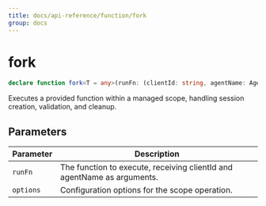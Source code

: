 ```yaml
---
title: docs/api-reference/function/fork
group: docs
---
```


# fork

```ts
declare function fork<T = any>(runFn: (clientId: string, agentName: AgentName) => Promise<T | void>, options: IScopeOptions): Promise<T>;
```

Executes a provided function within a managed scope, handling session creation, validation, and cleanup.

## Parameters

| Parameter | Description |
|-----------|-------------|
| `runFn` | The function to execute, receiving clientId and agentName as arguments. |
| `options` | Configuration options for the scope operation. |
